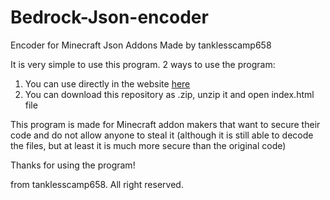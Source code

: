 # Bedrock-Json-encoder
Encoder for Minecraft Json Addons
Made by tanklesscamp658

It is very simple to use this program. 2 ways to use the program:
1. You can use directly in the website [here](https://tanklesscamp658.github.io/Bedrock-Json-encoder/)
2. You can download this repository as .zip, unzip it and open index.html file

This program is made for Minecraft addon makers that want to secure their code and do not allow anyone to steal it (although it is still able to decode the files, but at least it is much more secure than the original code)

Thanks for using the program!

from tanklesscamp658. All right reserved.
